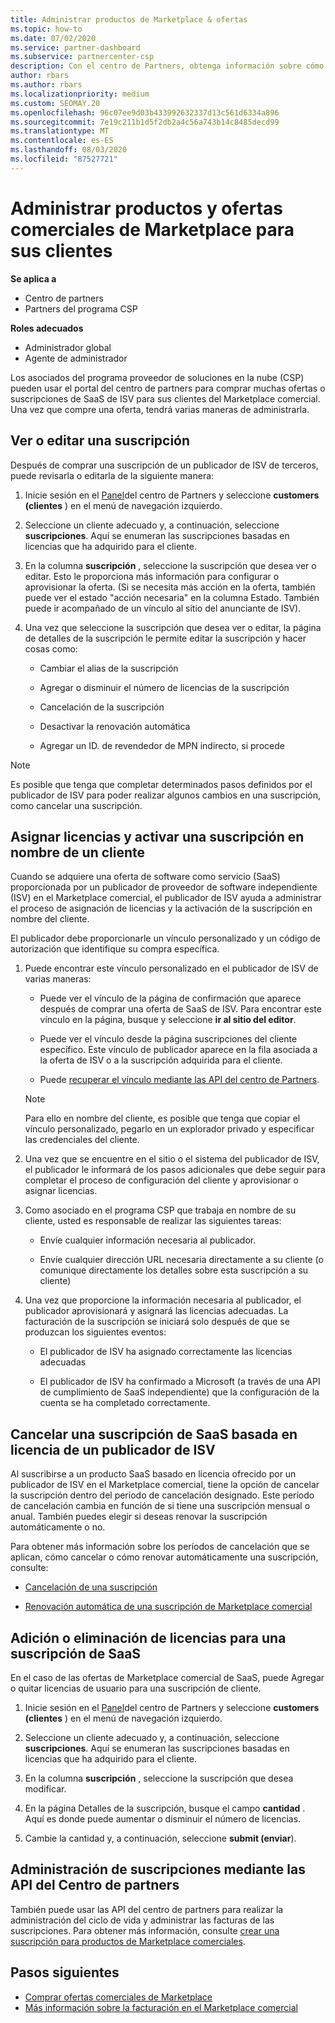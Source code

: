 ```yaml
---
title: Administrar productos de Marketplace & ofertas
ms.topic: how-to
ms.date: 07/02/2020
ms.service: partner-dashboard
ms.subservice: partnercenter-csp
description: Con el centro de Partners, obtenga información sobre cómo los proveedores de soluciones en la nube pueden administrar ofertas de ISV de terceros compradas para clientes del Marketplace comercial.
author: rbars
ms.author: rbars
ms.localizationpriority: medium
ms.custom: SEOMAY.20
ms.openlocfilehash: 96c07ee9d03b433992632337d13c561d6334a896
ms.sourcegitcommit: 7e19c211b1d5f2db2a4c56a743b14c8485decd99
ms.translationtype: MT
ms.contentlocale: es-ES
ms.lasthandoff: 08/03/2020
ms.locfileid: "87527721"
---
```

# <a name="manage-commercial-marketplace-products-and-offers-for-your-customers"></a>Administrar productos y ofertas comerciales de Marketplace para sus clientes

**Se aplica a**

- Centro de partners
- Partners del programa CSP

**Roles adecuados**

- Administrador global
- Agente de administrador

Los asociados del programa proveedor de soluciones en la nube (CSP) pueden usar el portal del centro de partners para comprar muchas ofertas o suscripciones de SaaS de ISV para sus clientes del Marketplace comercial. Una vez que compre una oferta, tendrá varias maneras de administrarla.

## <a name="view-or-edit-a-subscription"></a>Ver o editar una suscripción

Después de comprar una suscripción de un publicador de ISV de terceros, puede revisarla o editarla de la siguiente manera:

1. Inicie sesión en el [Panel](https://partner.microsoft.com/dashboard)del centro de Partners y seleccione **customers (clientes** ) en el menú de navegación izquierdo.

2. Seleccione un cliente adecuado y, a continuación, seleccione **suscripciones**. Aquí se enumeran las suscripciones basadas en licencias que ha adquirido para el cliente.

3. En la columna **suscripción** , seleccione la suscripción que desea ver o editar. Esto le proporciona más información para configurar o aprovisionar la oferta. (Si se necesita más acción en la oferta, también puede ver el estado "acción necesaria" en la columna Estado. También puede ir acompañado de un vínculo al sitio del anunciante de ISV).

4. Una vez que seleccione la suscripción que desea ver o editar, la página de detalles de la suscripción le permite editar la suscripción y hacer cosas como:

    - Cambiar el alias de la suscripción

    - Agregar o disminuir el número de licencias de la suscripción

    - Cancelación de la suscripción

    - Desactivar la renovación automática

    - Agregar un ID. de revendedor de MPN indirecto, si procede

> [!NOTE]
> Es posible que tenga que completar determinados pasos definidos por el publicador de ISV para poder realizar algunos cambios en una suscripción, como cancelar una suscripción.

## <a name="assign-licenses-and-activate-a-subscription-on-behalf-of-a-customer"></a>Asignar licencias y activar una suscripción en nombre de un cliente

Cuando se adquiere una oferta de software como servicio (SaaS) proporcionada por un publicador de proveedor de software independiente (ISV) en el Marketplace comercial, el publicador de ISV ayuda a administrar el proceso de asignación de licencias y la activación de la suscripción en nombre del cliente.

El publicador debe proporcionarle un vínculo personalizado y un código de autorización que identifique su compra específica.

1. Puede encontrar este vínculo personalizado en el publicador de ISV de varias maneras:

   - Puede ver el vínculo de la página de confirmación que aparece después de comprar una oferta de SaaS de ISV. Para encontrar este vínculo en la página, busque y seleccione **ir al sitio del editor**.

   - Puede ver el vínculo desde la página suscripciones del cliente específico. Este vínculo de publicador aparece en la fila asociada a la oferta de ISV o a la suscripción adquirida para el cliente.

   - Puede [recuperar el vínculo mediante las API del centro de Partners](https://docs.microsoft.com/partner-center/develop/get-activation-link-by-order-line-item).

   > [!NOTE]
   > Para ello en nombre del cliente, es posible que tenga que copiar el vínculo personalizado, pegarlo en un explorador privado y especificar las credenciales del cliente.

2. Una vez que se encuentre en el sitio o el sistema del publicador de ISV, el publicador le informará de los pasos adicionales que debe seguir para completar el proceso de configuración del cliente y aprovisionar o asignar licencias.

3. Como asociado en el programa CSP que trabaja en nombre de su cliente, usted es responsable de realizar las siguientes tareas:

    - Envíe cualquier información necesaria al publicador.

    - Envíe cualquier dirección URL necesaria directamente a su cliente (o comunique directamente los detalles sobre esta suscripción a su cliente)

4. Una vez que proporcione la información necesaria al publicador, el publicador aprovisionará y asignará las licencias adecuadas. La facturación de la suscripción se iniciará solo después de que se produzcan los siguientes eventos:

    - El publicador de ISV ha asignado correctamente las licencias adecuadas

    - El publicador de ISV ha confirmado a Microsoft (a través de una API de cumplimiento de SaaS independiente) que la configuración de la cuenta se ha completado correctamente.

## <a name="cancel-a-license-based-saas-subscription-from-an-isv-publisher"></a>Cancelar una suscripción de SaaS basada en licencia de un publicador de ISV

Al suscribirse a un producto SaaS basado en licencia ofrecido por un publicador de ISV en el Marketplace comercial, tiene la opción de cancelar la suscripción dentro del período de cancelación designado. Este período de cancelación cambia en función de si tiene una suscripción mensual o anual. También puedes elegir si deseas renovar la suscripción automáticamente o no.

Para obtener más información sobre los períodos de cancelación que se aplican, cómo cancelar o cómo renovar automáticamente una suscripción, consulte:

- [Cancelación de una suscripción](create-a-new-subscription.md#cancel-a-subscription)

- [Renovación automática de una suscripción de Marketplace comercial](create-a-new-subscription.md#choose-whether-to-automatically-renew-a-commercial-marketplace-subscription)

## <a name="add-or-remove-licenses-for-a-saas-subscription"></a>Adición o eliminación de licencias para una suscripción de SaaS

En el caso de las ofertas de Marketplace comercial de SaaS, puede Agregar o quitar licencias de usuario para una suscripción de cliente.

1. Inicie sesión en el [Panel](https://partner.microsoft.com/dashboard)del centro de Partners y seleccione **customers (clientes** ) en el menú de navegación izquierdo.

2. Seleccione un cliente adecuado y, a continuación, seleccione **suscripciones**. Aquí se enumeran las suscripciones basadas en licencias que ha adquirido para el cliente.

3. En la columna **suscripción** , seleccione la suscripción que desea modificar.

4. En la página Detalles de la suscripción, busque el campo **cantidad** . Aquí es donde puede aumentar o disminuir el número de licencias.

5. Cambie la cantidad y, a continuación, seleccione **submit (enviar**).

## <a name="manage-subscriptions-using-partner-center-apis"></a>Administración de suscripciones mediante las API del Centro de partners

También puede usar las API del centro de partners para realizar la administración del ciclo de vida y administrar las facturas de las suscripciones. Para obtener más información, consulte [crear una suscripción para productos de Marketplace comerciales](https://docs.microsoft.com/partner-center/develop/create-subscription-azure-marketplace-products).

## <a name="next-steps"></a>Pasos siguientes

- [Comprar ofertas comerciales de Marketplace](csp-commercial-marketplace-purchase.md)
- [Más información sobre la facturación en el Marketplace comercial](csp-commercial-marketplace-billing.md)